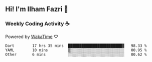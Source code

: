 ## Hi! I'm Ilham Fazri 👋

### Weekly Coding Activity ☕
Powered by [WakaTime](https://wakatime.com/) ♡
<!--START_SECTION:waka-->

```text
Dart        17 hrs 35 mins  ████████████████████████▓   98.33 %
YAML        10 mins         ▒░░░░░░░░░░░░░░░░░░░░░░░░   00.95 %
Other       6 mins          ░░░░░░░░░░░░░░░░░░░░░░░░░   00.62 %
```

<!--END_SECTION:waka-->
